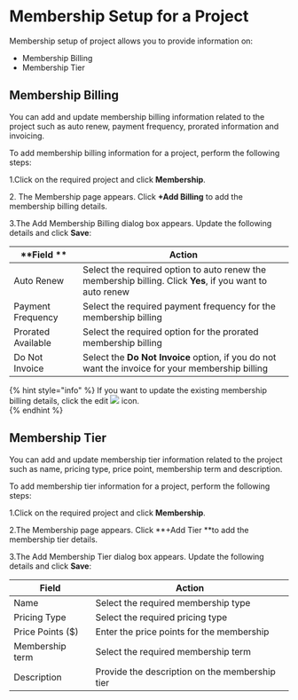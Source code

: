# Membership Setup for a Project

Membership setup of project allows you to provide information on:

* Membership Billing
* Membership Tier

## Membership Billing <a href="billing-information" id="billing-information"></a>

You can add and update membership billing information related to the project such as auto renew, payment frequency, prorated information and invoicing.

To add membership billing information for a project, perform the following steps:

1.Click on the required project and click **Membership**.

2\. The Membership page appears. Click **+Add Billing** to add the membership billing details. 

3.The Add Membership Billing dialog box appears. Update the following details and click **Save**:

| **Field **          | **Action**                                                                                                |
| ------------------- | --------------------------------------------------------------------------------------------------------- |
| Auto Renew          | Select the required option to auto renew the membership billing. Click **Yes**, if you want to auto renew |
| Payment Frequency   | Select the required payment frequency for the membership billing                                          |
| Prorated Available  | Select the required option for the prorated membership billing                                            |
| Do Not Invoice      | Select the **Do Not Invoice** option, if you do not want the invoice for your membership billing          |

{% hint style="info" %}
If you want to update the existing membership billing details, click the  edit ![](broken-reference) icon.  
{% endhint %}

## Membership Tier

You can add and update membership tier information related to the project such as name, pricing type, price point, membership term and description.

To add membership tier information for a project, perform the following steps:

1.Click on the required project and click **Membership**.

2.The Membership page appears. Click **+Add Tier **to add the membership tier details. 

3.The Add Membership Tier dialog box appears. Update the following details and click **Save**: 

| **Field**        | **Action**                                     |
| ---------------- | ---------------------------------------------- |
| Name             | Select the required membership type            |
| Pricing Type     | Select the required pricing type               |
| Price Points ($) | Enter the price points for the membership      |
| Membership term  | Select the required membership term            |
| Description      | Provide the description on the membership tier |

